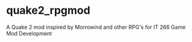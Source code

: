 # quake2_rpgmod
A Quake 2 mod inspired by Morrowind and other RPG's for IT 266 Game Mod Development
